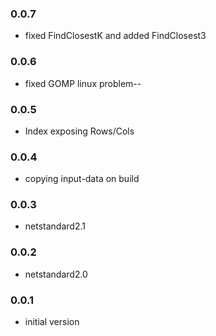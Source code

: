 ### 0.0.7
* fixed FindClosestK and added FindClosest3

### 0.0.6
* fixed GOMP linux problem--

### 0.0.5
* Index exposing Rows/Cols

### 0.0.4
* copying input-data on build

### 0.0.3
* netstandard2.1

### 0.0.2
* netstandard2.0

### 0.0.1
* initial version